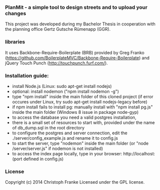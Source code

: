 ### PlanMit - a simple tool to design streets and to upload your changes

This project was developed during my Bachelor Thesis in cooperation with the planning office Gertz Gutsche Rümenapp (GGR).

### libraries

It uses Backbone-Require-Boilerplate (BRB) provided by Greg Franko (https://github.com/BoilerplateMVC/Backbone-Require-Boilerplate) and 
jQuery Touch Punch (http://touchpunch.furf.com/).

### Installation guide:

- install Node.js (Linux: sudo apt-get install nodejs)  
- optional: install nodemon ("npm install nodemon -g")
- type "npm install" inside the main folder of this cloned project (if error occures under Linux, try sudo apt-get install nodejs-legacy before)
- if npm install fails to install pg: manually install with "npm install pg.js" inside the main folder (Windows 8 issue in package node-gyp)
- to access the database you need a valid postgres installation, 
- there is a small set of resources to start with, provided under the name of db_dump.sql in the root directory
- to configure the postgres and server connection, edit the ./server/config_example.js and rename it to config.js
- to start the server, type "nodemon" inside the main folder (or "node /server/server.js" if nodemon is not installed)
- to access the index page locally, type in your browser: http://localhost:<port-number> (port defined in config.js)

### License

Copyright (c) 2014 Christoph Franke
Licensed under the GPL license.

